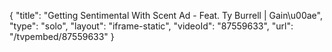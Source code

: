 {
    "title": "Getting Sentimental With Scent Ad - Feat. Ty Burrell | Gain\u00ae",
    "type": "solo",
    "layout": "iframe-static",
    "videoId": "87559633",
    "url": "\/tvpembed\/87559633"
}